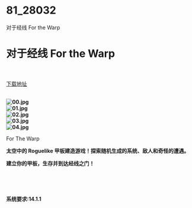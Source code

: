 # 81_28032
对于经线 For the Warp
# 对于经线 For the Warp
 <br/></br>
[下载地址](https://www.switch520.cc/article/28032 "下载地址")
<br/></br>

<p><strong><img title="00.jpg" src="https://www.switch520.cc/muke_img/2022_03_10_5f3aafb1d4d23.jpg" alt="00.jpg"></strong><br>
<strong><img title="01.jpg" src="https://www.switch520.cc/muke_img/2022_03_10_aa304d56d7ebf.jpg" alt="01.jpg"></strong><br>
<strong><img title="02.jpg" src="https://www.switch520.cc/muke_img/2022_03_10_8ff4259cae27f.jpg" alt="02.jpg"></strong><br>
<strong><img title="03.jpg" src="https://www.switch520.cc/muke_img/2022_03_10_b1b3c2be06713.jpg" alt="03.jpg"></strong><br>
<strong><img title="04.jpg" src="https://www.switch520.cc/muke_img/2022_03_10_68bae273ef905.jpg" alt="04.jpg">&nbsp;</strong></p>
<p>For The Warp</p>
<p><strong>太空中的 Roguelike 甲板建造游戏！探索随机生成的系统、敌人和奇怪的遭遇。</strong></p>
<p><strong>建立你的甲板，生存并到达经线之门！</strong></p>
<p>&nbsp;</p>
<p>&nbsp;</p>
<p><strong>系统要求:14.1.1</strong></p>



<p>&nbsp;</p>
